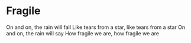 # Fragile

On and on, the rain will fall
Like tears from a star, like tears from a star
On and on, the rain will say
How fragile we are, how fragile we are
